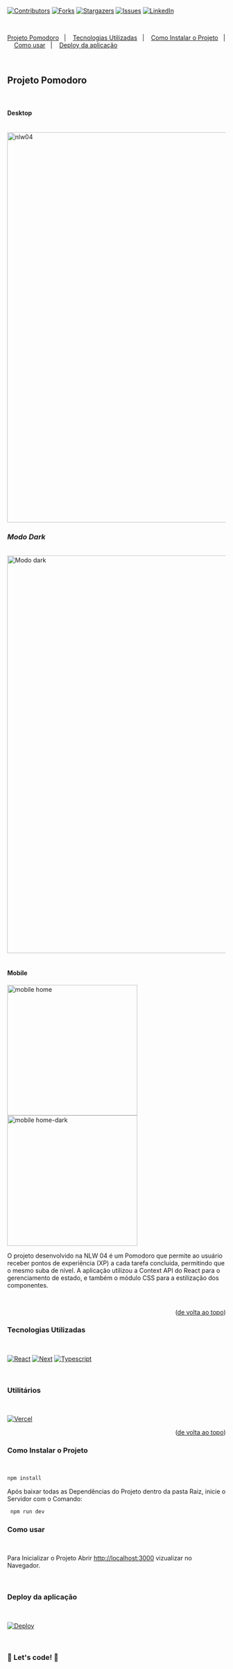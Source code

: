 <a name="readme-top"></a>


[![Contributors][contributors-shield]][contributors-url]
[![Forks][forks-shield]][forks-url]
[![Stargazers][stars-shield]][stars-url]
[![Issues][issues-shield]][issues-url]
[![LinkedIn][linkedin-shield]][linkedin-url]

<br>

  <a href="#Projeto-Pomodoro">Projeto Pomodoro</a>&nbsp;&nbsp;&nbsp;|&nbsp;&nbsp;&nbsp;
  <a href="#Tecnologias-Utilizadas">Tecnologias Utilizadas</a>&nbsp;&nbsp;&nbsp;|&nbsp;&nbsp;&nbsp;
  <a href="#Como-Instalar-o-Projeto">Como Instalar o Projeto</a>&nbsp;&nbsp;&nbsp;|&nbsp;&nbsp;&nbsp;
  <a href="#Como-usar">Como usar</a>&nbsp;&nbsp;&nbsp;|&nbsp;&nbsp;&nbsp;
  <a href="#Deploy-da-aplicação">Deploy da aplicação</a>



<br>

## <strong>Projeto Pomodoro</strong>

<br>

#### <strong>Desktop</strong>

<br>

<img width="897" alt="nlw04" src="https://user-images.githubusercontent.com/60220406/109581128-9ec37180-7ada-11eb-808a-6aed9c52fb8a.png">

<br>

### <i>Modo Dark</i> 

<br>

<img width="914" alt="Modo dark" src="https://user-images.githubusercontent.com/60220406/109581130-9ff49e80-7ada-11eb-89da-d3fdf05c3653.png">

<br>

<br>

#### <strong>Mobile</strong>

<img width="300" alt="mobile home" src="https://i.ibb.co/9Ysp7s1/mobile.png">

<br>

<img width="300" alt="mobile home-dark" src="https://i.ibb.co/gZ1hv7q/mobile-dark.png">


<br>

O projeto desenvolvido na NLW 04 é um Pomodoro que permite ao usuário receber pontos de experiência (XP) a cada tarefa concluída, permitindo que o mesmo suba de nível. A aplicação utilizou a Context API do React para o gerenciamento de estado, e também o módulo CSS para a estilização dos componentes.

<br>

<p align="right">(<a href="#readme-top">de volta ao topo</a>)</p>


### <strong>Tecnologias Utilizadas</strong>

<br>

  [![React][React]][React-url]
  [![Next][Next]][Next-url]
  [![Typescript][Typescript]][Typescript-url]


<br>

### <strong>Utilitários</strong>

<br>

  [![Vercel][Vercel]][Vercel-url]


<p align="right">(<a href="#readme-top">de volta ao topo</a>)</p>


### <strong>Como Instalar o Projeto</strong>
<br>

```sh
npm install 
```
Após baixar todas as Dependências do Projeto dentro da pasta Raiz, inicie o Servidor com o Comando: 

```sh
 npm run dev
```


### <strong>Como usar</strong> 
<br>

Para Inicializar o Projeto 
Abrir [http://localhost:3000](http://localhost:3000) vizualizar no Navegador. 

<br>

### <strong>Deploy da aplicação</strong> 
<br>

[![Deploy][Deploy]][Deploy-url]

<br>


### 🚀 Let's code! 🚀 ###


<!-- MARKDOWN LINKS & IMAGES -->
<!-- https://www.markdownguide.org/basic-syntax/#reference-style-links -->
[contributors-shield]: https://img.shields.io/github/contributors/HMontarroyos/NLW04_React_Pomodoro.svg?style=for-the-badge
[contributors-url]: https://github.com/HMontarroyos/NLW04_React_Pomodoro/graphs/contributors
[forks-shield]: https://img.shields.io/github/forks/HMontarroyos/NLW04_React_Pomodoro.svg?style=for-the-badge
[forks-url]: https://github.com/HMontarroyos/NLW04_React_Pomodoro/fork
[stars-shield]: https://img.shields.io/github/stars/HMontarroyos/NLW04_React_Pomodoro.svg?style=for-the-badge
[stars-url]: https://github.com/HMontarroyos/NLW04_React_Pomodoro/stargazers
[issues-shield]: https://img.shields.io/github/issues/HMontarroyos/NLW04_React_Pomodoro.svg?style=for-the-badge
[issues-url]: https://github.com/HMontarroyos/NLW04_React_Pomodoro/issues
[linkedin-shield]: https://img.shields.io/badge/-LinkedIn-black.svg?style=for-the-badge&logo=linkedin&colorB=555
[linkedin-url]: https://www.linkedin.com/in/hebertmontarroyos-developer/


[React]: https://img.shields.io/badge/React-20232A?style=for-the-badge&logo=react&logoColor=61DAFB
[React-url]: https://pt-br.reactjs.org/
[Next]: https://img.shields.io/badge/Next-20232A?style=for-the-badge&logo=nextdotjs&logoColor=61DAFB
[Next-url]: https://nextjs.org/
[Typescript]: https://img.shields.io/badge/TypeScript-007ACC?style=for-the-badge&logo=typescript&logoColor=white
[Typescript-url]: https://www.typescriptlang.org/
[Vercel]: https://img.shields.io/badge/Vercel-000000?style=for-the-badge&logo=vercel&logoColor=white
[Vercel-url]: https://vercel.com/
[Deploy]: https://img.shields.io/badge/Vercel-000000?style=for-the-badge&logo=vercel&logoColor=white
[Deploy-url]: https://pomodoro-hmontarroyos.vercel.app/
